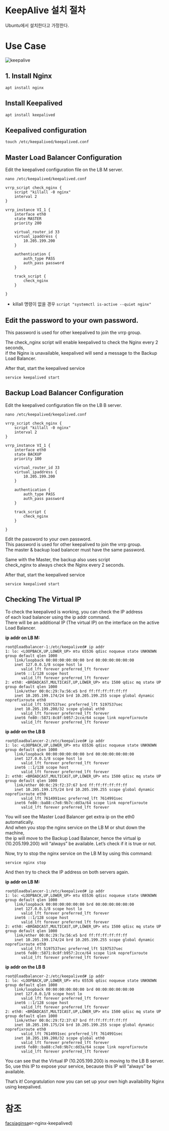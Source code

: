 # KeepAlive 설치 절차
Ubuntu에서 설치한다고 가정한다.

# Use Case
![keepalive](./keepalive.PNG)

## 1. Install Nginx
`apt install nginx`

## Install Keepalived
`apt install keepalived`

## Keepalived configuration
`touch /etc/keepalived/keepalived.conf`

## Master Load Balancer Configuration
Edit the keepalived configuration file on the LB M server.

`nano /etc/keepalived/keepalived.conf`

```
vrrp_script check_nginx {
    script "killall -0 nginx"
    interval 2
}

vrrp_instance VI_1 {
    interface eth0
    state MASTER
    priority 200

    virtual_router_id 33
    virtual_ipaddress {
        10.205.199.200
    }

    authentication {
        auth_type PASS
        auth_pass password
    }

    track_script {
        check_nginx
    }

}
```

* killall 명령이 없을 경우 `script "systemctl is-active --quiet nginx"`


## Edit the password to your own password.  
This password is used for other keepalived to join the vrrp group.

The check_nginx script will enable keepalived to check the Nginx every 2 seconds,  
if the Nginx is unavailable, keepalived will send a message to the Backup Load Balancer.

After that, start the keepalived service

`service keepalived start`

## Backup Load Balancer Configuration
Edit the keepalived configuration file on the LB B server.

`nano /etc/keepalived/keepalived.conf`

```
vrrp_script check_nginx {
    script "killall -0 nginx"
    interval 2
}

vrrp_instance VI_1 {
    interface eth0
    state BACKUP
    priority 100

    virtual_router_id 33
    virtual_ipaddress {
        10.205.199.200
    }

    authentication {
        auth_type PASS
        auth_pass password
    }

    track_script {
        check_nginx
    }

}
```

Edit the password to your own password.  
This password is used for other keepalived to join the vrrp group.  
The master & backup load balancer must have the same password.

Same with the Master, the backup also uses script  
check_nginx to always check the Nginx every 2 seconds.

After that, start the keepalived service

`service keepalived start`

## Checking The Virtual IP
To check the keepalived is working, you can check the IP address  
of each load balancer using the ip addr command.  
There will be an additional IP (The virtual IP) on the interface on the active Load Balancer.

**ip addr on LB M:**
```
root@loadbalancer-1:/etc/keepalived# ip addr
1: lo: <LOOPBACK,UP,LOWER_UP> mtu 65536 qdisc noqueue state UNKNOWN group default qlen 1000
    link/loopback 00:00:00:00:00:00 brd 00:00:00:00:00:00
    inet 127.0.0.1/8 scope host lo
       valid_lft forever preferred_lft forever
    inet6 ::1/128 scope host
       valid_lft forever preferred_lft forever
2: eth0: <BROADCAST,MULTICAST,UP,LOWER_UP> mtu 1500 qdisc mq state UP group default qlen 1000
    link/ether 00:0c:29:7a:56:e5 brd ff:ff:ff:ff:ff:ff
    inet 10.205.199.174/24 brd 10.205.199.255 scope global dynamic noprefixroute eth0
       valid_lft 5197537sec preferred_lft 5197537sec
    inet 10.205.199.200/32 scope global eth0
       valid_lft forever preferred_lft forever
    inet6 fe80::5871:8c8f:b957:2cce/64 scope link noprefixroute
       valid_lft forever preferred_lft forever
```

**ip addr on the LB B**

```
root@loadbalancer-2:/etc/keepalived# ip addr
1: lo: <LOOPBACK,UP,LOWER_UP> mtu 65536 qdisc noqueue state UNKNOWN group default qlen 1000
    link/loopback 00:00:00:00:00:00 brd 00:00:00:00:00:00
    inet 127.0.0.1/8 scope host lo
       valid_lft forever preferred_lft forever
    inet6 ::1/128 scope host
       valid_lft forever preferred_lft forever
2: eth0: <BROADCAST,MULTICAST,UP,LOWER_UP> mtu 1500 qdisc mq state UP group default qlen 1000
    link/ether 00:0c:29:f2:37:67 brd ff:ff:ff:ff:ff:ff
    inet 10.205.199.175/24 brd 10.205.199.255 scope global dynamic noprefixroute eth0
       valid_lft 7614991sec preferred_lft 7614991sec
    inet6 fe80::ba88:c7e8:9b7c:dd3a/64 scope link noprefixroute
       valid_lft forever preferred_lft forever
```

You will see the Master Load Balancer get extra ip on the eth0 automatically.  
And when you stop the nginx service on the LB M or shut down the machine,  
the ip will move to the Backup Load Balancer, hence the virtual ip  
(10.205.199.200) will “always” be available. Let’s check if it is true or not.

Now, try to stop the nginx service on the LB M by using this command:

`service nginx stop`

And then try to check the IP address on both servers again.

**ip addr on LB M:**
```
root@loadbalancer-1:/etc/keepalived# ip addr
1: lo: <LOOPBACK,UP,LOWER_UP> mtu 65536 qdisc noqueue state UNKNOWN group default qlen 1000
    link/loopback 00:00:00:00:00:00 brd 00:00:00:00:00:00
    inet 127.0.0.1/8 scope host lo
       valid_lft forever preferred_lft forever
    inet6 ::1/128 scope host
       valid_lft forever preferred_lft forever
2: eth0: <BROADCAST,MULTICAST,UP,LOWER_UP> mtu 1500 qdisc mq state UP group default qlen 1000
    link/ether 00:0c:29:7a:56:e5 brd ff:ff:ff:ff:ff:ff
    inet 10.205.199.174/24 brd 10.205.199.255 scope global dynamic noprefixroute eth0
       valid_lft 5197537sec preferred_lft 5197537sec
    inet6 fe80::5871:8c8f:b957:2cce/64 scope link noprefixroute
       valid_lft forever preferred_lft forever
```

**ip addr on the LB B**
```
root@loadbalancer-2:/etc/keepalived# ip addr
1: lo: <LOOPBACK,UP,LOWER_UP> mtu 65536 qdisc noqueue state UNKNOWN group default qlen 1000
    link/loopback 00:00:00:00:00:00 brd 00:00:00:00:00:00
    inet 127.0.0.1/8 scope host lo
       valid_lft forever preferred_lft forever
    inet6 ::1/128 scope host
       valid_lft forever preferred_lft forever
2: eth0: <BROADCAST,MULTICAST,UP,LOWER_UP> mtu 1500 qdisc mq state UP group default qlen 1000
    link/ether 00:0c:29:f2:37:67 brd ff:ff:ff:ff:ff:ff
    inet 10.205.199.175/24 brd 10.205.199.255 scope global dynamic noprefixroute eth0
       valid_lft 7614991sec preferred_lft 7614991sec
    inet 10.205.199.200/32 scope global eth0
       valid_lft forever preferred_lft forever
    inet6 fe80::ba88:c7e8:9b7c:dd3a/64 scope link noprefixroute
       valid_lft forever preferred_lft forever
```

You can see that the Virtual IP (10.205.199.200) is moving to the LB B server.  
So, use this IP to expose your service, because this IP will “always” be available.

That’s it! Congratulation now you can set up your own high availability Nginx using keepalived.

# 참조
[facsiaginsa](https://facsiaginsa.com/nginx/setup-high-availability-load-balanc)er-nginx-keepalived)
